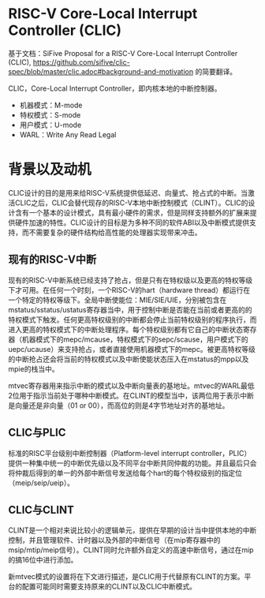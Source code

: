 # RISC-V Core-Local Interrupt Controller (CLIC)

基于文档：SiFive Proposal for a RISC-V Core-Local Interrupt Controller (CLIC), https://github.com/sifive/clic-spec/blob/master/clic.adoc#background-and-motivation 的简要翻译。

CLIC，Core-Local Interrupt Controller，即内核本地的中断控制器。

- 机器模式：M-mode
- 特权模式：S-mode
- 用户模式：U-mode
- WARL：Write Any Read Legal

# 背景以及动机

CLIC设计的目的是用来给RISC-V系统提供低延迟、向量式、抢占式的中断。当激活CLIC之后，CLIC会替代现存的RISC-V本地中断控制模式（CLINT）。CLIC的设计含有一个基本的设计模式，具有最小硬件的需求，但是同样支持额外的扩展来提供硬件加速的特性。CLIC设计的目标是为多种不同的软件ABI以及中断模式提供支持，而不需要复杂的硬件结构给高性能的处理器实现带来冲击。

## 现有的RISC-V中断

现有的RISC-V中断系统已经支持了抢占，但是只有在特权级以及更高的特权等级下才可用。在任何一个时刻，一个RISC-V的hart（hardware thread）都运行在一个特定的特权等级下。全局中断使能位：MIE/SIE/UIE，分别被包含在mstatus/sstatus/ustatus寄存器当中，用于控制中断是否能在当前或者更高的的特权模式下触发。任何更高特权级别的中断都会停止当前特权级别的程序执行，而进入更高的特权模式下的中断处理程序。每个特权级别都有它自己的中断状态寄存器（机器模式下的mepc/mcause，特权模式下的sepc/scause，用户模式下的uepc/ucause）来支持抢占，或者直接使用机器模式下的mepc。被更高特权等级的中断抢占还会将当前的特权模式以及中断使能状态压入在mstatus的mpp以及mpie的栈当中。

mtvec寄存器用来指示中断的模式以及中断向量表的基地址。mtvec的WARL最低2位用于指示当前处于哪种中断模式。在CLINT的模型当中，该两位用于表示中断是向量还是非向量（01 or 00），而高位的则是4字节地址对齐的基地址。

## CLIC与PLIC

标准的RISC平台级别中断控制器（Platform-level interrupt controller，PLIC）提供一种集中统一的中断优先级以及不同平台中断共同仲裁的功能。并且最后只会将仲裁后得到的单一的外部中断信号发送给每个hart的每个特权级别的指定位（meip/seip/ueip）。

## CLIC与CLINT

CLINT是一个相对来说比较小的逻辑单元，提供在早期的设计当中提供本地的中断控制，并且管理软件、计时器以及外部的中断信号（在mip寄存器中的msip/mtip/meip信号）。CLINT同时允许额外自定义的高速中断信号，通过在mip的搞16位中进行添加。

新mtvec模式的设置将在下文进行描述，是CLIC用于代替原有CLINT的方案。平台的配置可能同时需要支持原来的CLINT以及CLIC中断模式。
